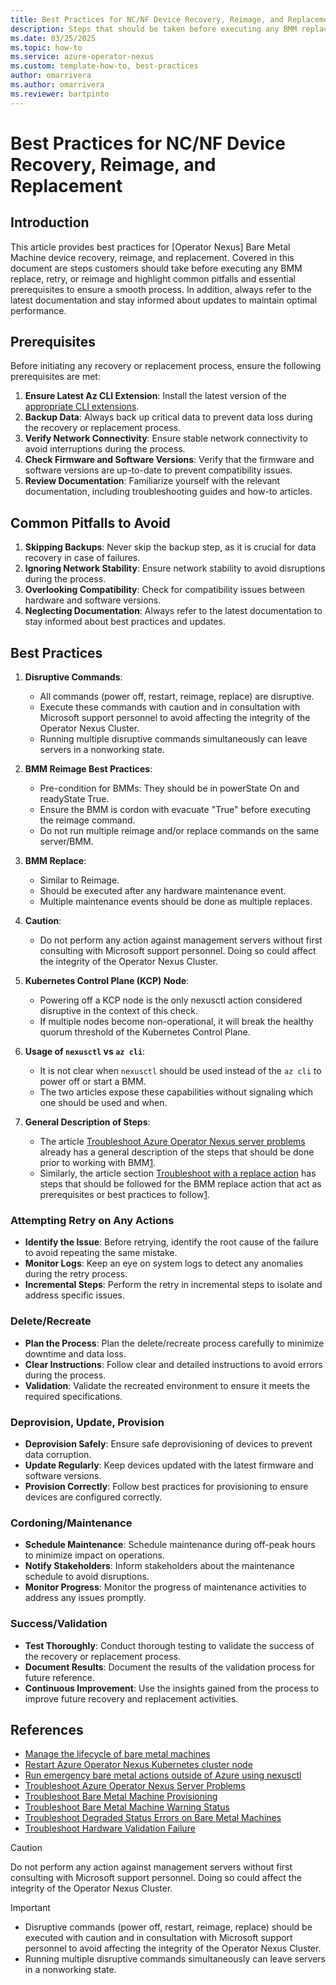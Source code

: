 ```yaml
---
title: Best Practices for NC/NF Device Recovery, Reimage, and Replacement
description: Steps that should be taken before executing any BMM replace, retry, or reimage actions and highlights common pitfalls to avoid and essential prerequisites to ensure a smooth process.
ms.date: 03/25/2025
ms.topic: how-to
ms.service: azure-operator-nexus
ms.custom: template-how-to, best-practices
author: omarrivera
ms.author: omarrivera
ms.reviewer: bartpinto
---
```


# Best Practices for NC/NF Device Recovery, Reimage, and Replacement

## Introduction

This article provides best practices for [Operator Nexus] Bare Metal Machine device recovery, reimage, and replacement.
Covered in this document are steps customers should take before executing any BMM replace, retry, or reimage and highlight common pitfalls and essential prerequisites to ensure a smooth process.
In addition, always refer to the latest documentation and stay informed about updates to maintain optimal performance.

## Prerequisites

Before initiating any recovery or replacement process, ensure the following prerequisites are met:

1. **Ensure Latest Az CLI Extension**: Install the latest version of the [appropriate CLI extensions](./howto-install-cli-extensions.md).
1. **Backup Data**: Always back up critical data to prevent data loss during the recovery or replacement process.
2. **Verify Network Connectivity**: Ensure stable network connectivity to avoid interruptions during the process.
3. **Check Firmware and Software Versions**: Verify that the firmware and software versions are up-to-date to prevent compatibility issues.
4. **Review Documentation**: Familiarize yourself with the relevant documentation, including troubleshooting guides and how-to articles.

## Common Pitfalls to Avoid

1. **Skipping Backups**: Never skip the backup step, as it is crucial for data recovery in case of failures.
2. **Ignoring Network Stability**: Ensure network stability to avoid disruptions during the process.
3. **Overlooking Compatibility**: Check for compatibility issues between hardware and software versions.
4. **Neglecting Documentation**: Always refer to the latest documentation to stay informed about best practices and updates.

## Best Practices

1. **Disruptive Commands**:
   - All commands (power off, restart, reimage, replace) are disruptive.
   - Execute these commands with caution and in consultation with Microsoft support personnel to avoid affecting the integrity of the Operator Nexus Cluster.
   - Running multiple disruptive commands simultaneously can leave servers in a nonworking state.

2. **BMM Reimage Best Practices**:
   - Pre-condition for BMMs: They should be in powerState On and readyState True.
   - Ensure the BMM is cordon with evacuate "True" before executing the reimage command.
   - Do not run multiple reimage and/or replace commands on the same server/BMM.

3. **BMM Replace**:
   - Similar to Reimage.
   - Should be executed after any hardware maintenance event.
   - Multiple maintenance events should be done as multiple replaces.

4. **Caution**:
   - Do not perform any action against management servers without first consulting with Microsoft support personnel. Doing so could affect the integrity of the Operator Nexus Cluster.

5. **Kubernetes Control Plane (KCP) Node**:
   - Powering off a KCP node is the only nexusctl action considered disruptive in the context of this check.
   - If multiple nodes become non-operational, it will break the healthy quorum threshold of the Kubernetes Control Plane.

6. **Usage of `nexusctl` vs `az cli`**:
   - It is not clear when `nexusctl` should be used instead of the `az cli` to power off or start a BMM.
   - The two articles expose these capabilities without signaling which one should be used and when.

7. **General Description of Steps**:
   - The article [Troubleshoot Azure Operator Nexus server problems](https://learn.microsoft.com/en-us/azure/operator-nexus/troubleshoot-reboot-reimage-replace) already has a general description of the steps that should be done prior to working with BMM[1](https://learn.microsoft.com/en-us/azure/operator-nexus/troubleshoot-reboot-reimage-replace).
   - Similarly, the article section [Troubleshoot with a replace action](https://learn.microsoft.com/en-us/azure/operator-nexus/troubleshoot-reboot-reimage-replace) has steps that should be followed for the BMM replace action that act as prerequisites or best practices to follow[1](https://learn.microsoft.com/en-us/azure/operator-nexus/troubleshoot-reboot-reimage-replace).

### Attempting Retry on Any Actions

- **Identify the Issue**: Before retrying, identify the root cause of the failure to avoid repeating the same mistake.
- **Monitor Logs**: Keep an eye on system logs to detect any anomalies during the retry process.
- **Incremental Steps**: Perform the retry in incremental steps to isolate and address specific issues.

### Delete/Recreate

- **Plan the Process**: Plan the delete/recreate process carefully to minimize downtime and data loss.
- **Clear Instructions**: Follow clear and detailed instructions to avoid errors during the process.
- **Validation**: Validate the recreated environment to ensure it meets the required specifications.

### Deprovision, Update, Provision

- **Deprovision Safely**: Ensure safe deprovisioning of devices to prevent data corruption.
- **Update Regularly**: Keep devices updated with the latest firmware and software versions.
- **Provision Correctly**: Follow best practices for provisioning to ensure devices are configured correctly.

### Cordoning/Maintenance

- **Schedule Maintenance**: Schedule maintenance during off-peak hours to minimize impact on operations.
- **Notify Stakeholders**: Inform stakeholders about the maintenance schedule to avoid disruptions.
- **Monitor Progress**: Monitor the progress of maintenance activities to address any issues promptly.

### Success/Validation

- **Test Thoroughly**: Conduct thorough testing to validate the success of the recovery or replacement process.
- **Document Results**: Document the results of the validation process for future reference.
- **Continuous Improvement**: Use the insights gained from the process to improve future recovery and replacement activities.

## References

- [Manage the lifecycle of bare metal machines][howto baremetal functions]
- [Restart Azure Operator Nexus Kubernetes cluster node][howto kubernetes cluster action restart]
- [Run emergency bare metal actions outside of Azure using nexusctl][howto baremetal nexusctl]
- [Troubleshoot Azure Operator Nexus Server Problems][troubleshoot reboot, reimage, replace]
- [Troubleshoot Bare Metal Machine Provisioning][troubleshoot bare metal machine provisioning]
- [Troubleshoot Bare Metal Machine Warning Status][troubleshoot bare metal machine warning status]
- [Troubleshoot Degraded Status Errors on Bare Metal Machines][troubleshoot bare metal machine degraded]
- [Troubleshoot Hardware Validation Failure][troubleshoot hardware validation failure]

[howto baremetal functions]: https://learn.microsoft.com/en-us/azure/operator-nexus/howto-baremetal-functions
[howto baremetal nexusctl]: https://learn.microsoft.com/en-us/azure/operator-nexus/howto-baremetal-nexusctl
[howto kubernetes cluster action restart]: https://learn.microsoft.com/en-us/azure/operator-nexus/howto-kubernetes-cluster-action-restart
[troubleshoot bare metal machine degraded]: https://learn.microsoft.com/en-us/azure/operator-nexus/troubleshoot-bare-metal-machine-degraded
[troubleshoot bare metal machine provisioning]: https://learn.microsoft.com/en-us/azure/operator-nexus/troubleshoot-bare-metal-machine-provisioning
[troubleshoot bare metal machine warning status]: https://learn.microsoft.com/en-us/azure/operator-nexus/troubleshoot-bare-metal-machine-warning
[troubleshoot hardware validation failure]: https://learn.microsoft.com/en-us/azure/operator-nexus/troubleshoot-hardware-validation-failure
[troubleshoot reboot, reimage, replace]: https://learn.microsoft.com/en-us/azure/operator-nexus/troubleshoot-reboot-reimage-replace

> [!CAUTION]
> Do not perform any action against management servers without first consulting with Microsoft support personnel. Doing so could affect the integrity of the Operator Nexus Cluster.

> [!IMPORTANT]
> - Disruptive commands (power off, restart, reimage, replace) should be executed with caution and in consultation with Microsoft support personnel to avoid affecting the integrity of the Operator Nexus Cluster.
> - Running multiple disruptive commands simultaneously can leave servers in a nonworking state.
